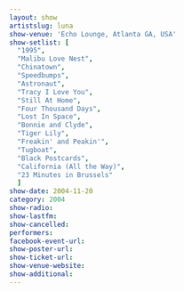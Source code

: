 ```yaml
---
layout: show
artistslug: luna
show-venue: 'Echo Lounge, Atlanta GA, USA'
show-setlist: [
  "1995",
  "Malibu Love Nest",
  "Chinatown",
  "Speedbumps",
  "Astronaut",
  "Tracy I Love You",
  "Still At Home",
  "Four Thousand Days",
  "Lost In Space",
  "Bonnie and Clyde",
  "Tiger Lily",
  "Freakin' and Peakin'",
  "Tugboat",
  "Black Postcards",
  "California (All the Way)",
  "23 Minutes in Brussels"
  ]
show-date: 2004-11-20
category: 2004
show-radio: 
show-lastfm: 
show-cancelled: 
performers: 
facebook-event-url: 
show-poster-url: 
show-ticket-url: 
show-venue-website: 
show-additional: 
---
```


